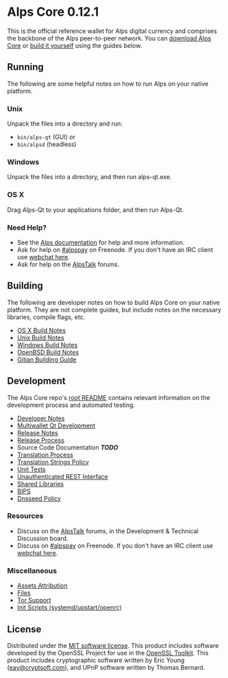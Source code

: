 Alps Core 0.12.1
=====================

This is the official reference wallet for Alps digital currency and comprises the backbone of the Alps peer-to-peer network. You can [download Alps Core](https://www.alps.org/downloads/) or [build it yourself](#building) using the guides below.

Running
---------------------
The following are some helpful notes on how to run Alps on your native platform.

### Unix

Unpack the files into a directory and run:

- `bin/alps-qt` (GUI) or
- `bin/alpsd` (headless)

### Windows

Unpack the files into a directory, and then run alps-qt.exe.

### OS X

Drag Alps-Qt to your applications folder, and then run Alps-Qt.

### Need Help?

* See the [Alps documentation](https://alpspay.atlassian.net/wiki/display/DOC)
for help and more information.
* Ask for help on [#alpspay](http://webchat.freenode.net?channels=alpspay) on Freenode. If you don't have an IRC client use [webchat here](http://webchat.freenode.net?channels=alpspay).
* Ask for help on the [AlpsTalk](https://alpstalk.org/) forums.

Building
---------------------
The following are developer notes on how to build Alps Core on your native platform. They are not complete guides, but include notes on the necessary libraries, compile flags, etc.

- [OS X Build Notes](build-osx.md)
- [Unix Build Notes](build-unix.md)
- [Windows Build Notes](build-windows.md)
- [OpenBSD Build Notes](build-openbsd.md)
- [Gitian Building Guide](gitian-building.md)

Development
---------------------
The Alps Core repo's [root README](/README.md) contains relevant information on the development process and automated testing.

- [Developer Notes](developer-notes.md)
- [Multiwallet Qt Development](multiwallet-qt.md)
- [Release Notes](release-notes.md)
- [Release Process](release-process.md)
- Source Code Documentation ***TODO***
- [Translation Process](translation_process.md)
- [Translation Strings Policy](translation_strings_policy.md)
- [Unit Tests](unit-tests.md)
- [Unauthenticated REST Interface](REST-interface.md)
- [Shared Libraries](shared-libraries.md)
- [BIPS](bips.md)
- [Dnsseed Policy](dnsseed-policy.md)

### Resources
* Discuss on the [AlpsTalk](https://alpstalk.org/) forums, in the Development & Technical Discussion board.
* Discuss on [#alpspay](http://webchat.freenode.net/?channels=alpspay) on Freenode. If you don't have an IRC client use [webchat here](http://webchat.freenode.net/?channels=alpspay).

### Miscellaneous
- [Assets Attribution](assets-attribution.md)
- [Files](files.md)
- [Tor Support](tor.md)
- [Init Scripts (systemd/upstart/openrc)](init.md)

License
---------------------
Distributed under the [MIT software license](http://www.opensource.org/licenses/mit-license.php).
This product includes software developed by the OpenSSL Project for use in the [OpenSSL Toolkit](https://www.openssl.org/). This product includes
cryptographic software written by Eric Young ([eay@cryptsoft.com](mailto:eay@cryptsoft.com)), and UPnP software written by Thomas Bernard.
